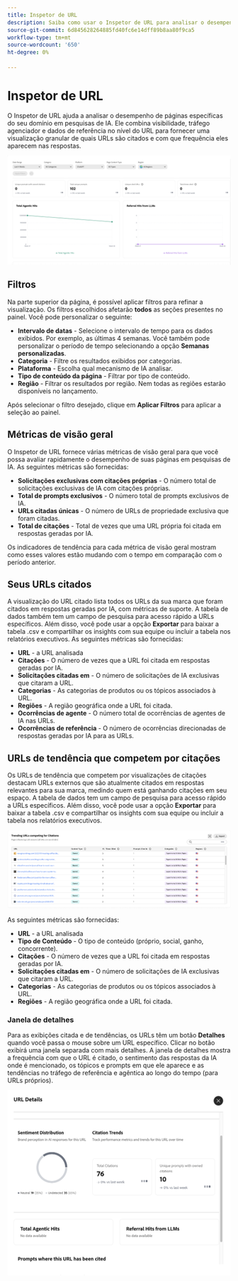 ```yaml
---
title: Inspetor de URL
description: Saiba como usar o Inspetor de URL para analisar o desempenho de páginas específicas do seu domínio em pesquisas de IA.
source-git-commit: 6d845628264885fd40fc6e14dff89b8aa80f9ca5
workflow-type: tm+mt
source-wordcount: '650'
ht-degree: 0%

---
```



# Inspetor de URL

O Inspetor de URL ajuda a analisar o desempenho de páginas específicas do seu domínio em pesquisas de IA. Ele combina visibilidade, tráfego agenciador e dados de referência no nível do URL para fornecer uma visualização granular de quais URLs são citados e com que frequência eles aparecem nas respostas.

![Inspetor de URL](/help/dashboards/assets/url-insp.png)

## Filtros

Na parte superior da página, é possível aplicar filtros para refinar a visualização. Os filtros escolhidos afetarão **todos** as seções presentes no painel. Você pode personalizar o seguinte:

* **Intervalo de datas** - Selecione o intervalo de tempo para os dados exibidos. Por exemplo, as últimas 4 semanas. Você também pode personalizar o período de tempo selecionando a opção **Semanas personalizadas**.
* **Categoria** - Filtre os resultados exibidos por categorias.
* **Plataforma** - Escolha qual mecanismo de IA analisar.
* **Tipo de conteúdo da página** - Filtrar por tipo de conteúdo.
* **Região** - Filtrar os resultados por região. Nem todas as regiões estarão disponíveis no lançamento.

Após selecionar o filtro desejado, clique em **Aplicar Filtros** para aplicar a seleção ao painel.

## Métricas de visão geral

O Inspetor de URL fornece várias métricas de visão geral para que você possa avaliar rapidamente o desempenho de suas páginas em pesquisas de IA. As seguintes métricas são fornecidas:

* **Solicitações exclusivas com citações próprias** - O número total de solicitações exclusivas de IA com citações próprias.
* **Total de prompts exclusivos** - O número total de prompts exclusivos de IA.
* **URLs citadas únicas** - O número de URLs de propriedade exclusiva que foram citadas.
* **Total de citações** - Total de vezes que uma URL própria foi citada em respostas geradas por IA.
<!-- * **Total agentic hits** - The total number of hits from AI agents on your URLs.
* **Referral hits from LLMs** - The total number of hits directed from AI-generated answers to your URLs.-->

Os indicadores de tendência para cada métrica de visão geral mostram como esses valores estão mudando com o tempo em comparação com o período anterior.

## Seus URLs citados

A visualização do URL citado lista todos os URLs da sua marca que foram citados em respostas geradas por IA, com métricas de suporte. A tabela de dados também tem um campo de pesquisa para acesso rápido a URLs específicos. Além disso, você pode usar a opção **Exportar** para baixar a tabela .csv e compartilhar os insights com sua equipe ou incluir a tabela nos relatórios executivos. As seguintes métricas são fornecidas:

* **URL** - a URL analisada
* **Citações** - O número de vezes que a URL foi citada em respostas geradas por IA.
* **Solicitações citadas em** - O número de solicitações de IA exclusivas que citaram a URL.
* **Categorias** - As categorias de produtos ou os tópicos associados à URL.
* **Regiões** - A região geográfica onde a URL foi citada.
* **Ocorrências de agente** - O número total de ocorrências de agentes de IA nas URLs.
* **Ocorrências de referência** - O número de ocorrências direcionadas de respostas geradas por IA para as URLs.

## URLs de tendência que competem por citações

Os URLs de tendência que competem por visualizações de citações destacam URLs externos que são atualmente citados em respostas relevantes para sua marca, medindo quem está ganhando citações em seu espaço. A tabela de dados tem um campo de pesquisa para acesso rápido a URLs específicos. Além disso, você pode usar a opção **Exportar** para baixar a tabela .csv e compartilhar os insights com sua equipe ou incluir a tabela nos relatórios executivos.

![URLs de tendência competindo por Citações](/help/dashboards/assets/trend-url.png)

As seguintes métricas são fornecidas:

* **URL** - a URL analisada
* **Tipo de Conteúdo** - O tipo de conteúdo (próprio, social, ganho, concorrente).
* **Citações** - O número de vezes que a URL foi citada em respostas geradas por IA.
* **Solicitações citadas em** - O número de solicitações de IA exclusivas que citaram a URL.
* **Categorias** - As categorias de produtos ou os tópicos associados à URL.
* **Regiões** - A região geográfica onde a URL foi citada.

### Janela de detalhes

Para as exibições citada e de tendências, os URLs têm um botão **Detalhes** quando você passa o mouse sobre um URL específico. Clicar no botão exibirá uma janela separada com mais detalhes. A janela de detalhes mostra a frequência com que o URL é citado, o sentimento das respostas da IA onde é mencionado, os tópicos e prompts em que ele aparece e as tendências no tráfego de referência e agêntica ao longo do tempo (para URLs próprios).

![Janela de detalhes](/help/dashboards/assets/details-url.png)
